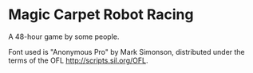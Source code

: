 Magic Carpet Robot Racing
=========================

A 48-hour game by some people.

Font used is "Anonymous Pro" by Mark Simonson, distributed under the terms of
the OFL <http://scripts.sil.org/OFL>.
